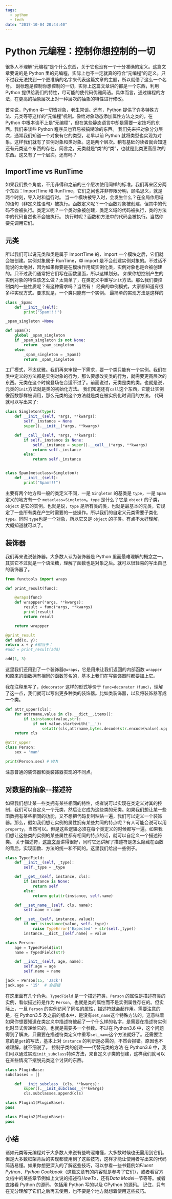 ```yaml
---
tags:
  - python
  - tech
date: "2017-10-04 20:44:40"
---
```


# Python 元编程：控制你想控制的一切

很多人不理解“元编程”是个什么东西，关于它也没有一个十分准确的定义。这篇文章要说的是 Python 里的元编程，实际上也不一定就真的符合“元编程”的定义。只不过我无法找到一个更准确的名字来代表这篇文章的主题，所以就借了这么一个名号。
副标题是控制你想控制的一切，实际上这篇文章讲的都是一个东西，利用 Python 提供给我们的特性，尽可能的使代码优雅简洁。具体而言，通过编程的方法，在更高的抽象层次上对一种层次的抽象的特性进行修改。

首先说，Python 中一切皆对象，老生常谈。还有，Python 提供了许多特殊方法、元类等等这样的“元编程”机制。像给对象动态添加属性方法之类的，在 Python 中根本谈不上是“元编程”，但在某些静态语言中却是需要一定技巧的东西。我们来谈些 Python 程序员也容易被搞糊涂的东西。
我们先来把对象分分层次，通常我们知道一个对象有它的类型，老早以前 Python 就将类型也实现为对象。这样我们就有了实例对象和类对象。这是两个层次。稍有基础的读者就会知道还有元类这个东西的存在，简言之，元类就是“类”的“类”，也就是比类更高层次的东西。这又有了一个层次。还有吗？

## ImportTime vs RunTime

如果我们换个角度，不用非得和之前的三个层次使用同样的标准。我们再来区分两个东西：ImportTime 和 RunTime，它们之间也并非界限分明，顾名思义，就是两个时刻，导入时和运行时。
当一个模块被导入时，会发生什么？在全局作用域的语句（非定义性语句）被执行。函数定义呢？一个函数对象被创建，但其中的代码不会被执行。类定义呢？一个类对象被创建，类定义域的代码被执行，类的方法中的代码自然也不会被执行。
执行时呢？函数和方法中的代码会被执行。当然你要先调用它们。

## 元类

所以我们可以说元类和类是属于 ImportTime 的，import 一个模块之后，它们就会被创建。实例对象属于 RunTime，单 import 是不会创建实例对象的。不过话不能说的太绝对，因为如果你要是在模块作用域实例化类，实例对象也是会被创建的。只不过我们通常把它们写在函数里面，所以这样划分。
如果你想控制产生的实例对象的特性该怎么做？太简单了，在类定义中重写`init`方法。那么我们要控制类的一些性质呢？有这种需求吗？当然有！
经典的单例模式，大家都知道有很多种实现方式。要求就是，一个类只能有一个实例。
最简单的实现方法是这样的

```python
class _Spam:
    def __init__(self):
        print("Spam!!！")

_spam_singleton =None

def Spam():
    global _spam_singleton
    if _spam_singleton is not None:
        return _spam_singleton
    else:
        _spam_singleton = _Spam()
        return _spam_singleton
```

工厂模式，不太优雅。我们再来审视一下需求，要一个类只能有一个实例。我们在类中定义的方法都是实例对象的行为，那么要想改变类的行为，就需要更高层次的东西。元类在这个时候登场在合适不过了。前面说过，元类是类的类。也就是说，元类的`init`方法就是类的初始化方法。 我们知道还有`call`这个东西，它能让实例像函数那样被调用，那么元类的这个方法就是类在被实例化时调用的方法。
代码就可以写出来了:

```python
class Singleton(type):
    def __init__(self, *args, **kwargs):
        self._instance = None
        super().__init__(*args, **kwargs)

    def __call__(self, *args, **kwargs):
        if self._instance is None:
            self._instance = super().__call__(*args, **kwargs)
            return self._instance
        else:
            return self._instance


class Spam(metaclass=Singleton):
    def __init__(self):
        print("Spam!!!")
```

主要有两个地方和一般的类定义不同，一是 `Singleton` 的基类是 `type`，一是 `Spam` 定义的地方有一个 `metaclass=Singleton`。`type` 是什么？它是 `object` 的子类，`object` 是它的实例。也就是说，`type` 是所有类的类，也就是最基本的元类，它规定了一些所有类在产生时需要的一些操作。所以我们的自定义元类需要子类化 `type`。同时 `type`也是一个对象，所以它又是 `object` 的子类。有点不太好理解，大概知道就可以了。

## 装饰器

我们再来说说装饰器。大多数人认为装饰器是 Python 里面最难理解的概念之一。其实它不过就是一个语法糖，理解了函数也是对象之后。就可以很轻易的写出自己的装饰器了。

```python
from functools import wraps

def print_result(func):

    @wraps(func)
    def wrappper(*args, **kwargs):
        result = func(*args, **kwargs)
        print(result)
        return result

    return wrappper

@print_result
def add(x, y):
return x + y #相当于：
#add = print_result(add)

add(1, 3)
```

这里我们还用到了一个装饰器`@wraps`，它是用来让我们返回的内部函数 `wrapper` 和原来的函数拥有相同的函数签名的，基本上我们在写装饰器时都要加上它。

我在注释里写了，`@decorator` 这样的形式等价于 `func=decorator（func）`，理解了这一点，我们就可以写出更多种类的装饰器。比如类装饰器，以及将装饰器写成一个类。

```python
def attr_upper(cls):
    for attrname,value in cls.__dict__.items():
        if isinstance(value,str):
            if not value.startswith('__'):
                setattr(cls,attrname,bytes.decode(str.encode(value).upper()))
    return cls

@attr_upper
class Person:
    sex = 'man'

print(Person.sex) # MAN
```

注意普通的装饰器和类装饰器实现的不同点。

## 对数据的抽象--描述符

如果我们想让某一些类拥有某些相同的特性，或者说可以实现在类定义对其的控制，我们可以自定义一个元类，然后让它成为这些类的元类。如果我们想让某一些函数拥有某些相同的功能，又不想把代码复制粘贴一遍，我们可以定义一个装饰器。那么，假如我们想让实例的属性拥有某些共同的特点呢？有人可能会说可以用 `property`，当然可以。但是这些逻辑必须在每个类定义的时候都写一遍。如果我们想让这些类的实例的某些属性都有相同的特点的话，就可以自定义一个描述符类。
关于描述符，[这篇文章](https://docs.python.org/3/howto/descriptor.html)讲得很好，同时它还讲解了描述符是怎么隐藏在函数的背后，实现函数、方法的统一和不同的。这里我们给出一些例子。

```python
class TypedField:
    def __init__(self, _type):
        self._type = _type

    def __get__(self, instance, cls):
        if instance is None:
            return self
        else:
            return getattr(instance, self.name)

    def __set_name__(self, cls, name):
        self.name = name

    def __set__(self, instance, value):
        if not isinstance(value, self._type):
            raise TypeError('Expected' + str(self._type))
        instance.__dict__[self.name] = value

class Person:
    age = TypedField(int)
    name = TypedField(str)

    def __init__(self, age, name):
        self.age = age
        self.name = name

jack = Person(15, 'Jack')
jack.age = '15'  # 会报错
```

在这里面有几个角色，`TypedField` 是一个描述符类，`Person` 的属性是描述符类的实例，看似描述符是作为 `Person`，也就是类的属性而不是实例属性存在的。但实际上，一旦 `Person` 的实例访问了同名的属性，描述符就会起作用。需要注意的是，在 Python3.5 及之前的版本中，是没有`set_name`这个特殊方法的，这意味着如果你想要知道在类定义中描述符被起了一个什么样的名字，是需要在描述符实例化时显式传递给它的，也就是需要多一个参数。不过在 Python3.6 中，这个问题得到了解决，只需要在描述符类定义中重写`set_name`这个方法就好了。还需要注意的是`get`的写法，基本上对 `instance` 的判断是必需的，不然会报错。原因也不难理解，就不细说了。
控制子类的创建——代替元类的方法
在 Python3.6 中，我们可以通过实现`init_subclass`特殊方法，来自定义子类的创建，这样我们就可以在某些情况下摆脱元类这个讨厌的东西。

```python
class PluginBase:
subclasses = []

    def __init_subclass__(cls, **kwargs):
        super().__init_subclass__(**kwargs)
        cls.subclasses.append(cls)

class Plugin1(PluginBase):
pass

class Plugin2(PluginBase):
pass
```

## 小结

诸如元类等元编程对于大多数人来说有些晦涩难懂，大多数时候也无需用到它们。但是大多数框架背后的实现都使用到了这些技巧，这样才能让使用者写出来的代码简洁易懂。如果你想更深入的了解这些技巧，可以参看一些书籍例如*Fluent Python*、*Python Cookbook*（这篇文章有的内容就是参考了它们），或者看官方文档中的某些章节例如上文说的描述符*HowTo*，还有*Data Model*一节等等。或者直接看 Python 的源码，包括用 Python 写的以及 CPython 的源码。
记住，只有在充分理解了它们之后再去使用，也不要是个地方就想着使用这些技巧。
